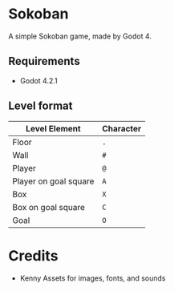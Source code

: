# Sokoban

A simple Sokoban game, made by Godot 4.

## Requirements

* Godot 4.2.1

## Level format

| Level Element | Character |
| --- | --- |
| Floor | `.` |
| Wall  | `#` |
| Player | `@` |
| Player on goal square | `A` |
| Box | `X` |
| Box on goal square | `C` |
| Goal | `O` |

# Credits

* Kenny Assets for images, fonts, and sounds
